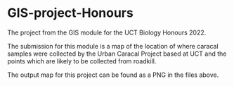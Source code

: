 # GIS-project-Honours

The project from the GIS module for the UCT Biology Honours 2022.

The submission for this module is a map of the location of where caracal samples were collected by the Urban Caracal Project based at UCT and the points which are likely to be collected from roadkill. 

The output map for this project can be found as a PNG in the files above.
